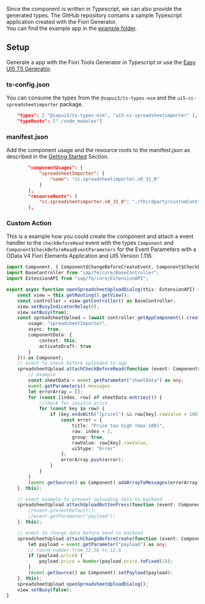 Since the component is written in Typescript, we can also provide the generated types.
The GitHub repository contains a sample Typescript application created with the Fiori Generator.  
You can find the example app in the [example folder](https://github.com/marianfoo/ui5-cc-spreadsheetimporter/tree/main/examples/packages/ordersv4fets).

## Setup

Generate a app with the Fiori Tools Generator in Typescript or use the [Easy UI5 TS Generator](https://github.com/ui5-community/generator-ui5-ts-app).

### ts-config.json

You can consume the types from the `@sapui5/ts-types-esm` and the `ui5-cc-spreadsheetimporter` package.

```json
    "types": [ "@sapui5/ts-types-esm", "ui5-cc-spreadsheetimporter" ],
    "typeRoots": ["./node_modules"]
```

### manifest.json 

Add the component usage and the resource roots to the manifest.json as described in the [Getting Started](GettingStarted.md) Section.

```json
        "componentUsages": {
            "spreadsheetImporter": {
                "name": "cc.spreadsheetimporter.v0_31_0"
            }
        },
        "resourceRoots": {
            "cc.spreadsheetimporter.v0_31_0": "./thirdparty/customControl/spreadsheetImporter/v0_31_0"
        },
```
### Custom Action

This is a example how you could create the component and attach a event handler to the `checkBeforeRead` event with the types `Component` and `Component$CheckBeforeReadEventParameters` for the Event Parameters with a OData V4 Fiori Elements Application and UI5 Version 1.116.


```typescript
import Component, { Component$ChangeBeforeCreateEvent, Component$CheckBeforeReadEvent, Component$UploadButtonPressEvent } from "cc/spreadsheetimporter/v0_31_0/Component";
import BaseController from "sap/fe/core/BaseController";
import ExtensionAPI from "sap/fe/core/ExtensionAPI";

export async function openSpreadsheetUploadDialog(this: ExtensionAPI) {
	const view = this.getRouting().getView();
	const controller = view.getController() as BaseController;
	view.setBusyIndicatorDelay(0);
	view.setBusy(true);
	const spreadsheetUpload = (await controller.getAppComponent().createComponent({
		usage: "spreadsheetImporter",
		async: true,
		componentData: {
			context: this,
			activateDraft: true
		}
	})) as Component;
	// event to check before uploaded to app
	spreadsheetUpload.attachCheckBeforeRead(function (event: Component$CheckBeforeReadEvent) {
		// example
		const sheetData = event.getParameter("sheetData") as any;
		event.getParameters().messages
		let errorArray = [];
		for (const [index, row] of sheetData.entries()) {
			//check for invalid price
			for (const key in row) {
				if (key.endsWith("[price]") && row[key].rawValue > 100) {
					const error = {
						title: "Price too high (max 100)",
						row: index + 2,
						group: true,
						rawValue: row[key].rawValue,
						ui5type: "Error"
					};
					errorArray.push(error);
				}
			}
		}
		(event.getSource() as Component).addArrayToMessages(errorArray);
	}, this);

	// event example to prevent uploading data to backend
	spreadsheetUpload.attachUploadButtonPress(function (event: Component$UploadButtonPressEvent) {
		//event.preventDefault();
		//event.getParameter("payload");
	}, this);

	// event to change data before send to backend
	spreadsheetUpload.attachChangeBeforeCreate(function (event: Component$ChangeBeforeCreateEvent) {
		let payload = event.getParameter("payload") as any;
		// round number from 12,56 to 12,6
		if (payload.price) {
			payload.price = Number(payload.price.toFixed(1));
		}
		(event.getSource() as Component).setPayload(payload);
	}, this);
	spreadsheetUpload.openSpreadsheetUploadDialog();
	view.setBusy(false);
}
```